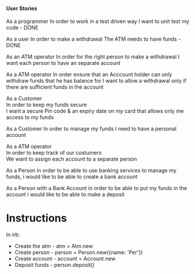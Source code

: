 #### User Stories

As a programmer 
In order to work in a test driven way 
I want to unit test my code - DONE


As a user 
In order to make a withdrawal 
The ATM needs to have funds - DONE


As an ATM operator
In order for the right person to make a withdrawal
I want each person to have an separate account

As a ATM operator
In order ensure that an Acccount holder can only withdraw funds that he has balance for I want to allow a withdrawal only if there are sufficient funds in the account

As a Customer              
In order to keep my funds secure             
I want a secure Pin code & an expiry date on my card that allows only me access to my funds

As a Customer
In order to manage my funds
I need to have a personal account

As a ATM operator      
In order to keep track of our costumers     
We want to assign each account to a separate person

As a Person
in order to be able to use banking services to manage my funds,
i would like to be able to create a bank account

As a Person with a Bank Account
in order to be able to put my funds in the account
i would like to be able to make a deposit

# Instructions

In irb:

- Create the atm - atm = Atm.new
- Create person - person = Person.new({name: 'Per'})
- Create account - account = Account.new
- Deposit funds - person.deposit()
